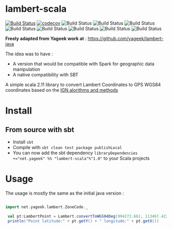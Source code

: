 # lambert-scala

[![Build Status](https://travis-ci.org/Tritbool/lambert-scala.svg?branch=master)](https://travis-ci.org/Tritbool/lambert-scala)
[![codecov](https://codecov.io/gh/Tritbool/lambert-scala/branch/master/graph/badge.svg)](https://codecov.io/gh/Tritbool/lambert-scala)
![Build Status](https://sonarcloud.io/api/project_badges/measure?project=Lambert-Scala&metric=alert_status)
![Build Status](https://sonarcloud.io/api/project_badges/measure?project=Lambert-Scala&metric=bugs)
![Build Status](https://sonarcloud.io/api/project_badges/measure?project=Lambert-Scala&metric=code_smells)
![Build Status](https://sonarcloud.io/api/project_badges/measure?project=Lambert-Scala&metric=sqale_rating)
![Build Status](https://sonarcloud.io/api/project_badges/measure?project=Lambert-Scala&metric=reliability_rating)
![Build Status](https://sonarcloud.io/api/project_badges/measure?project=Lambert-Scala&metric=security_rating)
![Build Status](https://sonarcloud.io/api/project_badges/measure?project=Lambert-Scala&metric=sqale_index)
![Build Status](https://sonarcloud.io/api/project_badges/measure?project=Lambert-Scala&metric=vulnerabilities)

**Freely adapted from Yageek work at** : https://github.com/yageek/lambert-java 

The idea was to have :
* A version that would be compatible with Spark for geographic data manipulation
* A native compatibility with SBT

A simple scala 2.11 library to convert Lambert Coordinates to GPS WGS84 coordinates based on the [IGN alorithms and methods](http://geodesie.ign.fr/contenu/fichiers/documentation/algorithmes/notice/NTG_71.pdf)

# Install
## From source with sbt
* Install `sbt`
* Compile with `sbt clean test package publishLocal`
* You can now add the sbt dependency `libraryDependencies +="net.yageek" %% "lambert-scala"%"1.0"` to your Scala projects

# Usage
The usage is mostly the same as the initial java version :

```scala

import net.yageek.lambert.ZoneCode._

 val pt:LambertPoint = Lambert.convertToWGS84Deg(994272.661, 113467.422, new LambertZone(LambertI))
 println("Point latitude:" + pt.getY() + " longitude:" + pt.getX())
```
